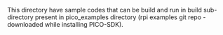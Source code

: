 This directory have sample codes that can be build and run in build sub-directory present in pico_examples directory (rpi examples git repo - downloaded while installing PICO-SDK).
